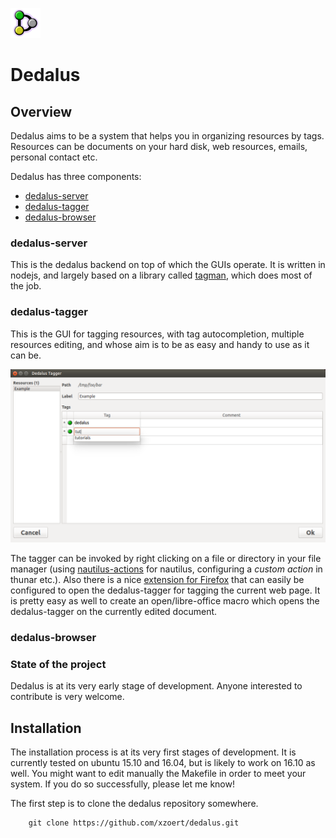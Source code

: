 ![dedalus](dedalus.png)

Dedalus
=======

## Overview
Dedalus aims to be a system that helps you in organizing resources by tags.
Resources can be documents on your hard disk, web resources, emails, personal contact etc.

Dedalus has three components: 

- [dedalus-server](#dedalus-server)
- [dedalus-tagger](#dedalus-tagger)
- [dedalus-browser](#dedalus-browser)

### <a name="dedalus-server"></a>dedalus-server
This is the dedalus backend on top of which the 
GUIs operate. It is written in nodejs, and largely based on a library called 
[tagman](https://github.com/xzoert/tagman), which does most of the job. 

### <a name="dedalus-tagger"></a>dedalus-tagger
This is the GUI for tagging resources, with tag autocompletion, 
multiple resources editing, and whose aim is to be as easy and handy to use as it can be. 

![dedalus-tagger](tagger-screenshot.png)


The tagger can be invoked by right clicking on a file or directory 
in your file manager (using [nautilus-actions](http://www.nautilus-actions.org/) for nautilus,
configuring a *custom action* in thunar etc.).
Also there is a nice [extension for Firefox](https://addons.mozilla.org/en-US/firefox/addon/open-with/) 
that can easily be configured to open the dedalus-tagger for tagging the current web page.
It is pretty easy as well to create an open/libre-office macro which opens the dedalus-tagger
on the currently edited document.

### <a name="dedalus-browser"></a>dedalus-browser

### State of the project
Dedalus is at its very early stage of development. Anyone interested to contribute 
is very welcome. 

## Installation

The installation process is at its very first stages of development. It is currently tested
on ubuntu 15.10 and 16.04, but is likely to work on 16.10 as well. You might want to 
edit manually the Makefile in order to meet your system. If you do so successfully,
please let me know! 

The first step is to clone the dedalus repository somewhere.

```
	git clone https://github.com/xzoert/dedalus.git
```
